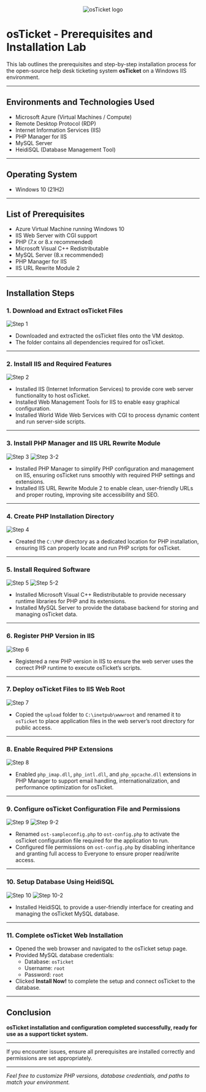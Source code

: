 <p align="center">
  <img src="https://i.imgur.com/Clzj7Xs.png" alt="osTicket logo" />
</p>

# osTicket - Prerequisites and Installation Lab

This lab outlines the prerequisites and step-by-step installation process for the open-source help desk ticketing system **osTicket** on a Windows IIS environment.

---

## Environments and Technologies Used

- Microsoft Azure (Virtual Machines / Compute)
- Remote Desktop Protocol (RDP)
- Internet Information Services (IIS)
- PHP Manager for IIS
- MySQL Server
- HeidiSQL (Database Management Tool)

---

## Operating System

- Windows 10 (21H2)

---

## List of Prerequisites

- Azure Virtual Machine running Windows 10
- IIS Web Server with CGI support
- PHP (7.x or 8.x recommended)
- Microsoft Visual C++ Redistributable
- MySQL Server (8.x recommended)
- PHP Manager for IIS
- IIS URL Rewrite Module 2

---

## Installation Steps

### 1. Download and Extract osTicket Files

![Step 1](https://github.com/user-attachments/assets/2710c685-4615-4ee6-90ab-6f55a5b8804a)
- Downloaded and extracted the osTicket files onto the VM desktop.
- The folder contains all dependencies required for osTicket.

---

### 2. Install IIS and Required Features

![Step 2](https://github.com/user-attachments/assets/fe16da85-401c-4191-a4a9-e26a49e3b76e)
- Installed IIS (Internet Information Services) to provide core web server functionality to host osTicket.
- Installed Web Management Tools for IIS to enable easy graphical configuration.
- Installed World Wide Web Services with CGI to process dynamic content and run server-side scripts.

---

### 3. Install PHP Manager and IIS URL Rewrite Module

![Step 3](https://github.com/user-attachments/assets/f7418b73-8047-41d7-af09-7c0156330c6e)
![Step 3-2](https://github.com/user-attachments/assets/67ab74c0-30d5-439b-9a84-51fc9cd6afa7)
- Installed PHP Manager to simplify PHP configuration and management on IIS, ensuring osTicket runs smoothly with required PHP settings and extensions.
- Installed IIS URL Rewrite Module 2 to enable clean, user-friendly URLs and proper routing, improving site accessibility and SEO.

---

### 4. Create PHP Installation Directory

![Step 4](https://github.com/user-attachments/assets/49d36380-9581-42d5-b0fd-2ce4ed2a8370)
- Created the `C:\PHP` directory as a dedicated location for PHP installation, ensuring IIS can properly locate and run PHP scripts for osTicket.

---

### 5. Install Required Software

![Step 5](https://github.com/user-attachments/assets/3f901788-0367-4de9-b705-815752ad6f02)
![Step 5-2](https://github.com/user-attachments/assets/257fbf52-6f96-4f0f-9c44-8a807df9344c)
- Installed Microsoft Visual C++ Redistributable to provide necessary runtime libraries for PHP and its extensions.
- Installed MySQL Server to provide the database backend for storing and managing osTicket data.

---

### 6. Register PHP Version in IIS

![Step 6](https://github.com/user-attachments/assets/2a32b287-14ca-4ad9-8579-0bb9398ef019)
- Registered a new PHP version in IIS to ensure the web server uses the correct PHP runtime to execute osTicket’s scripts.

---

### 7. Deploy osTicket Files to IIS Web Root

![Step 7](https://github.com/user-attachments/assets/e1eed563-0d32-4788-8ab1-2d227c3ec117)
- Copied the `upload` folder to `C:\inetpub\wwwroot` and renamed it to `osTicket` to place application files in the web server’s root directory for public access.

---

### 8. Enable Required PHP Extensions

![Step 8](https://github.com/user-attachments/assets/9a85ca98-eeb7-4d15-be5d-49037d25d72a)
- Enabled `php_imap.dll`, `php_intl.dll`, and `php_opcache.dll` extensions in PHP Manager to support email handling, internationalization, and performance optimization for osTicket.

---

### 9. Configure osTicket Configuration File and Permissions

![Step 9](https://github.com/user-attachments/assets/af367257-0159-4431-906e-d65159b40eb5)
![Step 9-2](https://github.com/user-attachments/assets/59a61c61-5a28-49b6-aa0f-cd984e97f70b)
- Renamed `ost-sampleconfig.php` to `ost-config.php` to activate the osTicket configuration file required for the application to run.
- Configured file permissions on `ost-config.php` by disabling inheritance and granting full access to Everyone to ensure proper read/write access.

---

### 10. Setup Database Using HeidiSQL

![Step 10](https://github.com/user-attachments/assets/eb9df101-5552-4fd5-9854-d62ad281555c)
![Step 10-2](https://github.com/user-attachments/assets/09cb59ce-03d7-4e4c-9fda-93c89905f4da)
- Installed HeidiSQL to provide a user-friendly interface for creating and managing the osTicket MySQL database.

---

### 11. Complete osTicket Web Installation

- Opened the web browser and navigated to the osTicket setup page.
- Provided MySQL database credentials:
  - Database: `osTicket`
  - Username: `root`
  - Password: `root`
- Clicked **Install Now!** to complete the setup and connect osTicket to the database.

---

## Conclusion

**osTicket installation and configuration completed successfully, ready for use as a support ticket system.**

---

If you encounter issues, ensure all prerequisites are installed correctly and permissions are set appropriately.

---

*Feel free to customize PHP versions, database credentials, and paths to match your environment.*

